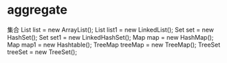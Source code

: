 # aggregate
集合
        List list = new ArrayList();
        List list1 = new LinkedList();
        Set set = new HashSet();
        Set set1 = new LinkedHashSet();
        Map map = new HashMap();
        Map map1 = new Hashtable();
        TreeMap treeMap = new TreeMap();
        TreeSet treeSet = new TreeSet();
